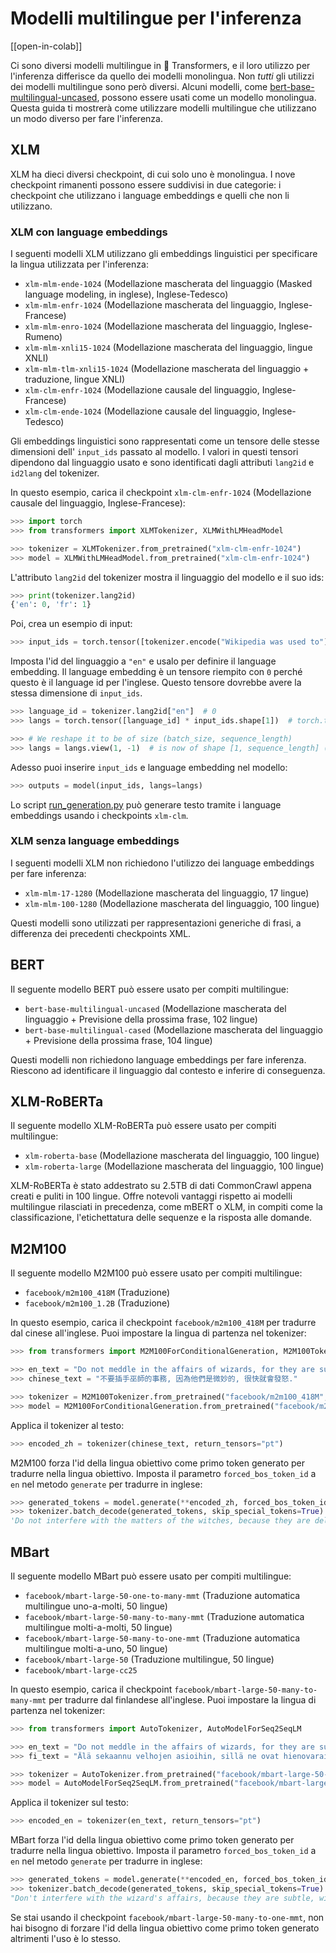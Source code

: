 <!--Copyright 2022 The HuggingFace Team. All rights reserved.

Licensed under the Apache License, Version 2.0 (the "License"); you may not use this file except in compliance with
the License. You may obtain a copy of the License at

http://www.apache.org/licenses/LICENSE-2.0

Unless required by applicable law or agreed to in writing, software distributed under the License is distributed on
an "AS IS" BASIS, WITHOUT WARRANTIES OR CONDITIONS OF ANY KIND, either express or implied. See the License for the
specific language governing permissions and limitations under the License.

⚠️ Note that this file is in Markdown but contain specific syntax for our doc-builder (similar to MDX) that may not be
rendered properly in your Markdown viewer.

-->

# Modelli multilingue per l'inferenza

[[open-in-colab]]

Ci sono diversi modelli multilingue in 🤗 Transformers, e il loro utilizzo per l'inferenza differisce da quello dei modelli monolingua. Non *tutti* gli utilizzi dei modelli multilingue sono però diversi. Alcuni modelli, come [bert-base-multilingual-uncased](https://huggingface.co/bert-base-multilingual-uncased), possono essere usati come un modello monolingua. Questa guida ti mostrerà come utilizzare modelli multilingue che utilizzano un modo diverso per fare l'inferenza.

## XLM

XLM ha dieci diversi checkpoint, di cui solo uno è monolingua. I nove checkpoint rimanenti possono essere suddivisi in due categorie: i checkpoint che utilizzano i language embeddings e quelli che non li utilizzano.

### XLM con language embeddings

I seguenti modelli XLM utilizzano gli embeddings linguistici per specificare la lingua utilizzata per l'inferenza:

- `xlm-mlm-ende-1024` (Modellazione mascherata del linguaggio (Masked language modeling, in inglese), Inglese-Tedesco)
- `xlm-mlm-enfr-1024` (Modellazione mascherata del linguaggio, Inglese-Francese)
- `xlm-mlm-enro-1024` (Modellazione mascherata del linguaggio, Inglese-Rumeno)
- `xlm-mlm-xnli15-1024` (Modellazione mascherata del linguaggio, lingue XNLI)
- `xlm-mlm-tlm-xnli15-1024` (Modellazione mascherata del linguaggio + traduzione, lingue XNLI)
- `xlm-clm-enfr-1024` (Modellazione causale del linguaggio, Inglese-Francese)
- `xlm-clm-ende-1024` (Modellazione causale del linguaggio, Inglese-Tedesco)

Gli embeddings linguistici sono rappresentati come un tensore delle stesse dimensioni dell' `input_ids` passato al modello. I valori in questi tensori dipendono dal linguaggio usato e sono identificati dagli attributi `lang2id` e `id2lang` del tokenizer.

In questo esempio, carica il checkpoint `xlm-clm-enfr-1024` (Modellazione causale del linguaggio, Inglese-Francese):

```py
>>> import torch
>>> from transformers import XLMTokenizer, XLMWithLMHeadModel

>>> tokenizer = XLMTokenizer.from_pretrained("xlm-clm-enfr-1024")
>>> model = XLMWithLMHeadModel.from_pretrained("xlm-clm-enfr-1024")
```

L'attributo `lang2id` del tokenizer mostra il linguaggio del modello e il suo ids:

```py
>>> print(tokenizer.lang2id)
{'en': 0, 'fr': 1}
```

Poi, crea un esempio di input:

```py
>>> input_ids = torch.tensor([tokenizer.encode("Wikipedia was used to")])  # batch size of 1
```

Imposta l'id del linguaggio a `"en"` e usalo per definire il language embedding. Il language embedding è un tensore riempito con `0` perché questo è il language id per l'inglese. Questo tensore dovrebbe avere la stessa dimensione di `input_ids`.

```py
>>> language_id = tokenizer.lang2id["en"]  # 0
>>> langs = torch.tensor([language_id] * input_ids.shape[1])  # torch.tensor([0, 0, 0, ..., 0])

>>> # We reshape it to be of size (batch_size, sequence_length)
>>> langs = langs.view(1, -1)  # is now of shape [1, sequence_length] (we have a batch size of 1)
```

Adesso puoi inserire `input_ids` e language embedding nel modello:

```py
>>> outputs = model(input_ids, langs=langs)
```

Lo script [run_generation.py](https://github.com/huggingface/transformers/tree/main/examples/pytorch/text-generation/run_generation.py) può generare testo tramite i language embeddings usando i checkpoints `xlm-clm`.

### XLM senza language embeddings

I seguenti modelli XLM non richiedono l'utilizzo dei language embeddings per fare inferenza:

- `xlm-mlm-17-1280` (Modellazione mascherata del linguaggio, 17 lingue)
- `xlm-mlm-100-1280` (Modellazione mascherata del linguaggio, 100 lingue)

Questi modelli sono utilizzati per rappresentazioni generiche di frasi, a differenza dei precedenti checkpoints XML.

## BERT

Il seguente modello BERT può essere usato per compiti multilingue:

- `bert-base-multilingual-uncased` (Modellazione mascherata del linguaggio + Previsione della prossima frase, 102 lingue)
- `bert-base-multilingual-cased` (Modellazione mascherata del linguaggio + Previsione della prossima frase, 104 lingue)

Questi modelli non richiedono language embeddings per fare inferenza. Riescono ad identificare il linguaggio dal contesto e inferire di conseguenza.

## XLM-RoBERTa

Il seguente modello XLM-RoBERTa può essere usato per compiti multilingue:

- `xlm-roberta-base` (Modellazione mascherata del linguaggio, 100 lingue)
- `xlm-roberta-large` (Modellazione mascherata del linguaggio, 100 lingue)

XLM-RoBERTa è stato addestrato su 2.5TB di dati CommonCrawl appena creati e puliti in 100 lingue. Offre notevoli vantaggi rispetto ai modelli multilingue rilasciati in precedenza, come mBERT o XLM, in compiti come la classificazione, l'etichettatura delle sequenze e la risposta alle domande.

## M2M100

Il seguente modello M2M100 può essere usato per compiti multilingue:

- `facebook/m2m100_418M` (Traduzione)
- `facebook/m2m100_1.2B` (Traduzione)

In questo esempio, carica il checkpoint `facebook/m2m100_418M`  per tradurre dal cinese all'inglese. Puoi impostare la lingua di partenza nel tokenizer:

```py
>>> from transformers import M2M100ForConditionalGeneration, M2M100Tokenizer

>>> en_text = "Do not meddle in the affairs of wizards, for they are subtle and quick to anger."
>>> chinese_text = "不要插手巫師的事務, 因為他們是微妙的, 很快就會發怒."

>>> tokenizer = M2M100Tokenizer.from_pretrained("facebook/m2m100_418M", src_lang="zh")
>>> model = M2M100ForConditionalGeneration.from_pretrained("facebook/m2m100_418M")
```

Applica il tokenizer al testo:

```py
>>> encoded_zh = tokenizer(chinese_text, return_tensors="pt")
```

M2M100 forza l'id della lingua obiettivo come primo token generato per tradurre nella lingua obiettivo. Imposta il parametro `forced_bos_token_id` a `en` nel metodo `generate` per tradurre in inglese:

```py
>>> generated_tokens = model.generate(**encoded_zh, forced_bos_token_id=tokenizer.get_lang_id("en"))
>>> tokenizer.batch_decode(generated_tokens, skip_special_tokens=True)
'Do not interfere with the matters of the witches, because they are delicate and will soon be angry.'
```

## MBart

Il seguente modello MBart può essere usato per compiti multilingue:

- `facebook/mbart-large-50-one-to-many-mmt` (Traduzione automatica multilingue uno-a-molti, 50 lingue)
- `facebook/mbart-large-50-many-to-many-mmt` (Traduzione automatica multilingue molti-a-molti, 50 lingue)
- `facebook/mbart-large-50-many-to-one-mmt` (Traduzione automatica multilingue molti-a-uno, 50 lingue)
- `facebook/mbart-large-50` (Traduzione multilingue, 50 lingue)
- `facebook/mbart-large-cc25`

In questo esempio, carica il checkpoint `facebook/mbart-large-50-many-to-many-mmt` per tradurre dal finlandese all'inglese. Puoi impostare la lingua di partenza nel tokenizer:

```py
>>> from transformers import AutoTokenizer, AutoModelForSeq2SeqLM

>>> en_text = "Do not meddle in the affairs of wizards, for they are subtle and quick to anger."
>>> fi_text = "Älä sekaannu velhojen asioihin, sillä ne ovat hienovaraisia ja nopeasti vihaisia."

>>> tokenizer = AutoTokenizer.from_pretrained("facebook/mbart-large-50-many-to-many-mmt", src_lang="fi_FI")
>>> model = AutoModelForSeq2SeqLM.from_pretrained("facebook/mbart-large-50-many-to-many-mmt")
```

Applica il tokenizer sul testo:

```py
>>> encoded_en = tokenizer(en_text, return_tensors="pt")
```

MBart forza l'id della lingua obiettivo come primo token generato per tradurre nella lingua obiettivo. Imposta il parametro `forced_bos_token_id` a `en` nel metodo `generate` per tradurre in inglese:

```py
>>> generated_tokens = model.generate(**encoded_en, forced_bos_token_id=tokenizer.lang_code_to_id("en_XX"))
>>> tokenizer.batch_decode(generated_tokens, skip_special_tokens=True)
"Don't interfere with the wizard's affairs, because they are subtle, will soon get angry."
```

Se stai usando il checkpoint `facebook/mbart-large-50-many-to-one-mmt`, non hai bisogno di forzare l'id della lingua obiettivo come primo token generato altrimenti l'uso è lo stesso.
